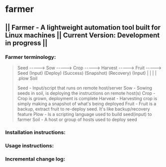 # farmer
## || Farmer - A lightweight automation tool built for Linux machines || Current Version: Development in progress ||


### Farmer terminology:
>  Seed -----> Sow -----> Crop -----> Harvest -----> Fruit -----> Seed
> (Input)    (Deploy)   (Success)   (Snapshot)     (Recovery)    (Input)
>   |          | 
>   |          |
> .plow       Soil
>
> Seed 	- Input/script that runs on remote host/server
> Sow 	- Sowing seeds in soil, is deploying the instructions on remote host(s)
> Crop 	- Crop is grown, deployment is complete
> Harveat	- Harvesting crop is simply making a snapshot of what's being deployed
> Fruit	- Fruit is a backup, extract fruit to re-deploy seed. It's like backup/recovery feature
> Plow 	- Is a scripting language used to build seed(input) to farmer
> Soil 	- A host or group of hosts used to deploy seed

### Installation instructions:


### Usage instructions:


### Incremental change log:
